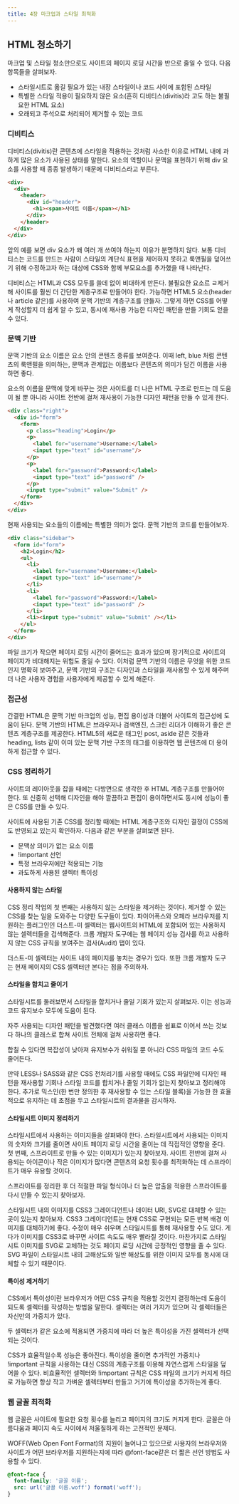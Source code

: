 ```yaml
---
title: 4장 마크업과 스타일 최적화
---
```


## HTML 청소하기

마크업 및 스타일 청소만으로도 사이트의 페이지 로딩 시간을 반으로 줄일 수 있다. 다음 항목들을 살펴보자.

- 스타일시트로 옮길 필요가 있는 내장 스타일이나 코드 사이에 포함된 스타일
- 특별한 스타일 적용이 필요하지 않은 요소(흔히 디비티스(divitis)라 고도 하는 불필요한 HTML 요소)
- 오래되고 주석으로 처리되어 제거할 수 있는 코드

### 디비티스

디비티스(divitis)란 콘텐츠에 스타일을 적용하는 것처럼 사소한 이유로 HTML 내에 과하게 많은 요소가 사용된 상태를 말한다. 요소의 역할이나 문맥을 표현하기 위해 div 요소를 사용할 때 종종 발생하기 때문에 디비티스라고 부른다.

```html
<div>
  <div>
    <header>
      <div id="header">
        <h1><span>사이트 이름</span></h1>
      </div>
    </header>
  </div>
</div>
```

앞의 예를 보면 div 요소가 왜 여러 개 쓰여야 하는지 이유가 분명하지 않다. 보통 디비티스는 코드를 만드는 사람이 스타일의 계단식 표현을 제어하지 못하고 룩앤필을 덮어쓰기 위해 수정하고자 하는 대상에 CSS와 함께 부모요소를 추가했을 때 나타난다.

디비티스는 HTML과 CSS 모두를 쓸데 없이 비대하게 만든다. 불필요한 요소르 ㄹ제거해 사이트를 훨씬 더 간단한 계층구조로 만들어야 한다. 가능하면 HTML5 요소(header나 article 같은)를 사용하여 문맥 기반의 계층구조를 만들자. 그렇게 하면 CSS를 어떻게 작성할지 더 쉽게 알 수 있고, 동시에 재사용 가능한 디자인 패턴을 만들 기회도 얻을 수 있다.

### 문맥 기반

문맥 기반의 요소 이름은 요소 안의 콘텐츠 종류를 보여준다. 이때 left, blue 처럼 콘텐츠의 룩앤필을 의미하는, 문맥과 관계없는 이름보다 콘텐츠의 의미가 담긴 이름을 사용하면 좋다.

요소의 이름을 문맥에 맞게 바꾸는 것은 사이트를 더 나은 HTML 구조로 만드는 데 도움이 될 뿐 아니라 사이트 전반에 걸쳐 재사용이 가능한 디자인 패턴을 만들 수 있게 한다. 

```html
<div class="right">
  <div id="form">
    <form>
      <p class="heading">Login</p>
      <p>
        <label for="username">Username:</label>
        <input type="text" id="username"/>
      </p>
      <p>
        <label for="password">Password:</label>
        <input type="text" id="password" />
      </p>
      <input type="submit" value="Submit" />
    </form>
  </div>
</div>
```

현재 사용되는 요소들의 이름에는 특별한 의미가 없다. 문맥 기반의 코드를 만들어보자.

```html
<div class="sidebar">
  <form id="form">
    <h2>Login</h2>
    <ul>
      <li>
        <label for="username">Username:</label>
        <input type="text" id="username"/>
      </li>
      <li>
        <label for="password">Password:</label>
        <input type="text" id="password" />
      </li>
      <li><input type="submit" value="Submit" /></li>
    </ul>
  </form>
</div>
```

파일 크기가 작으면 페이지 로딩 시간이 줄어드는 효과가 있으며 장기적으로 사이트의 페이지가 비대해지는 위험도 줄일 수 있다. 이처럼 문맥 기반의 이름은 무엇을 위한 코드인지 명확히 보여주고, 문맥 기반의 구조는 디자인과 스타일을 재사용할 수 있게 해주며 더 나은 사용자 경험을 사용자에게 제공할 수 있게 해준다.

### 접근성

간결한 HTML은 문맥 기반 마크업의 성능, 편집 용이성과 더불어 사이트의 접근성에 도움이 된다. 문맥 기반의 HTML은 브라우저나 검색엔진, 스크린 리더가 이해하기 좋은 콘텐츠 계층구조를 제공한다. HTML5의 새로운 태그인 post, aside 같은 것들과 heading, lists 같이 이미 있는 문맥 기반 구조의 태그를 이용하면 웹 콘텐츠에 더 용이하게 접근할 수 있다.

### CSS 정리하기

사이트의 레이아웃을 잡을 때에는 다방면으로 생각한 후 HTML 계층구조를 만들어야 한다. 또 신중히 선택해 디자인을 해야 깔끔하고 편집이 용이하면서도 동시에 성능이 좋은 CSS를 만들 수 있다.

사이트에 사용된 기존 CSS를 정리할 때에는 HTML 계층구조와 디자인 결정이 CSS에도 반영되고 있는지 확인하자. 다음과 같은 부분을 살펴보면 된다.

- 문맥상 의미가 없는 요소 이름
- !important 선언
- 특정 브라우저에만 적용되는 기능
- 과도하게 사용된 셀렉터 특이성

#### 사용하지 않는 스타일

CSS 정리 작업의 첫 번째는 사용하지 않는 스타일을 제거하는 것이다. 제거할 수 있는 CSS를 찾는 일을 도와주는 다양한 도구들이 있다. 파이어폭스와 오페라 브라우저를 지원하는 플러그인인 더스트-미 셀렉터는 웹사이트의 HTML에 포함되어 있는 사용하지 않는 셀렉터들을 검색해준다. 크롬 개발자 도구에는 웹 페이지 성능 검사를 하고 사용하지 않는 CSS 규칙을 보여주는 검사(Audit) 탭이 있다.

더스트-미 셀렉터는 사이트 내의 페이지를 놓치는 경우가 있다. 또한 크롬 개발자 도구는 현재 페이지의 CSS 셀렉터만 본다는 점을 주의하자.

#### 스타일을 합치고 줄이기

스타일시트를 둘러보면서 스타일을 합치거나 줄일 기회가 있는지 살펴보자. 이는 성능과 코드 유지보수 모두에 도움이 된다.

자주 사용되는 디자인 패턴을 발견했다면 여러 클래스 이름을 쉼표로 이어서 쓰는 것보다 하나의 클래스로 합쳐 사이트 전체에 걸쳐 사용하면 좋다.

합칠 수 있다면 복잡성이 낮아져 유지보수가 쉬워질 뿐 아니라 CSS 파일의 코드 수도 줄어든다.

만약 LESS나 SASS와 같은 CSS 전처리기를 사용할 때에도 CSS 파일안에 디자인 패턴을 재사용할 기회나 스타일 코드를 합치거나 줄일 기회가 없는지 찾아보고 정리해야 한다. 추가로 믹스인(한 번만 정의한 후 재사용할 수 있는 스타일 블록)을 가능한 한 효율적으로 유지하는 데 초점을 두고 스타일시트의 결과물을 감시하자.

#### 스타일시트 이미지 정리하기

스타일시트에서 사용하는 이미지들을 살펴봐야 한다. 스타일시트에서 사용되는 이미지의 숫자와 크기를 줄이면 사이트 페이지 로딩 시간을 줄이는 데 직접적인 영향을 준다.  첫 번째, 스프라이트로 만들 수 있는 이미지가 있는지 찾아보자. 사이트 전반에 걸쳐 사용되는 아이콘이나 작은 이미지가 많다면 콘텐츠의 요청 횟수를 최적화하는 데 스프라이트가 매우 유용할 것이다.

스프라이트를 정리한 후 더 적절한 파일 형식이나 더 높은 압출을 적용한 스프라이트를 다시 만들 수 있는지 찾아보자.

스타일시트 내의 이미지를 CSS3 그레이디언트나 데이터 URI, SVG로 대체할 수 있는 곳이 있는지 찾아보자. CSS3 그레이디언트는 현재 CSS로 구현되는 모든 반복 배경 이미지를 대체하기에 좋다. 수정이 매우 쉬우며 스타일시트를 통해 재사용할 수도 있다. 게다가 이미지를 CSS3로 바꾸면 사이트 속도도 매우 빨라질 것이다. 마찬가지로 스타일시트 이미지를 SVG로 교체하는 것도 페이지 로딩 시간에 긍정적인 영향을 줄 수 있다. SVG 파일이 스타일시트 내의 고해상도와 일반 해상도를 위한 이미지 모두를 동시에 대체할 수 있기 때문이다.

#### 특이성 제거하기

CSS에서 특이성이란 브라우저가 어떤 CSS 규칙을 적용할 것인지 결정하는데 도움이 되도록 셀렉터를 작성하는 방법을 말한다. 셀렉터는 여러 가지가 있으며 각 셀렉터들은 자신만의 가중치가 있다. 

두 셀렉터가 같은 요소에 적용되면 가중치에 따라 더 높은 특이성을 가진 셀렉터가 선택되는 것이다. 

CSS가 효율적일수록 성능은 좋아진다. 특이성을 줄이면 추가적인 가중치나 !important 규칙을 사용하는 대신 CSS의 계층구조를 이용해 자연스럽게 스타일을 덮어쓸 수 있다. 비효율적인 셀렉터와 !important 규칙은 CSS 파일의 크기가 커지게 하므로 가능하면 항상 작고 가벼운 셀렉터부터 만들고 거기에 특이성을 추가하는게 좋다.

### 웹 글꼴 최적화

웹 글꼴은 사이트에 필요한 요청 횟수를 늘리고 페이지의 크기도 커지게 한다. 글꼴은 아름다움과 페이지 속도 사이에서 저울질하게 하는 고전적인 문제다. 

WOFF(Web Open Font Format)의 지원이 늘어나고 있으므로 사용자의 브라우저와 사이트가 어떤 브라우저를 지원하는지에 따라 @font-face같은 더 짧은 선언 방법도 사용할 수 있다.

```css
@font-face {
  font-family: '글꼴 이름';
  src: url('글꼴 이름.woff') format('woff');
}
```
